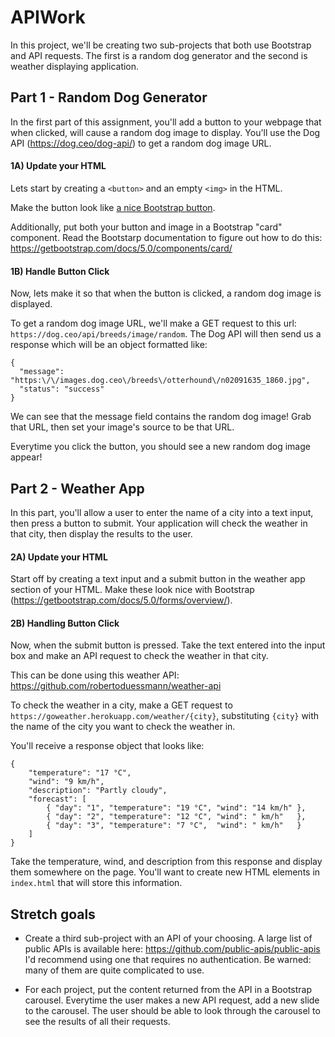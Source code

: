 # APIWork

In this project, we'll be creating two sub-projects that both use Bootstrap and API requests. The first is a random dog generator and the second is weather displaying application.

## Part 1 - Random Dog Generator

In the first part of this assignment, you'll add a button to your webpage that
when clicked, will cause a random dog image to display. You'll use the Dog API (https://dog.ceo/dog-api/) to get a random dog image URL.

#### 1A) Update your HTML

Lets start by creating a `<button>` and an empty `<img>` in the HTML. 

Make the button look like [a nice Bootstrap button](https://getbootstrap.com/docs/5.0/components/buttons/). 

Additionally, put both your button and image in a Bootstrap "card"
component. Read the Bootstarp documentation to figure out how to do this: https://getbootstrap.com/docs/5.0/components/card/

#### 1B) Handle Button Click

Now, lets make it so that when the button is clicked, a random dog image is displayed.

To get a random dog image URL, we'll make a GET request to this url: `https://dog.ceo/api/breeds/image/random`. The Dog API will then send us a response which will be
an object formatted like:
```
{ 
  "message": "https:\/\/images.dog.ceo\/breeds\/otterhound\/n02091635_1860.jpg",
  "status": "success"
}
```

We can see that the message field contains the random dog image! Grab that URL, then set
your image's source to be that URL.

Everytime you click the button, you should see a new random dog image appear!

## Part 2 - Weather App

In this part, you'll allow a user to enter the name of a city into a text input,
then press a button to submit. Your application will check the weather in that city,
then display the results to the user.

#### 2A) Update your HTML

Start off by creating a text input and a submit button in the weather app section of your
HTML. Make these look nice with Bootstrap (https://getbootstrap.com/docs/5.0/forms/overview/).

#### 2B) Handling Button Click

Now, when the submit button is pressed. Take the text entered into the input box
and make an API request to check the weather in that city.

This can be done using this weather API: https://github.com/robertoduessmann/weather-api

To check the weather in a city, make a GET request to `https://goweather.herokuapp.com/weather/{city}`,
substituting `{city}` with the name of the city you want to check the weather in.

You'll receive a response object that looks like:
```
{
    "temperature": "17 °C",
    "wind": "9 km/h",
    "description": "Partly cloudy",
    "forecast": [
        { "day": "1", "temperature": "19 °C", "wind": "14 km/h" },
        { "day": "2", "temperature": "12 °C", "wind": " km/h"   },
        { "day": "3", "temperature": "7 °C",  "wind": " km/h"   }
    ]
}
```

Take the temperature, wind, and description from this response and display them
somewhere on the page. You'll want to create new HTML elements in `index.html` that
will store this information.

## Stretch goals

* Create a third sub-project with an API of your choosing. A large list of public
APIs is available here: https://github.com/public-apis/public-apis I'd recommend
using one that requires no authentication. Be warned: many of them are quite complicated
to use.

* For each project, put the content returned from the API in a Bootstrap carousel.
Everytime the user makes a new API request, add a new slide to the carousel. The user
should be able to look through the carousel to see the results of all their requests.
